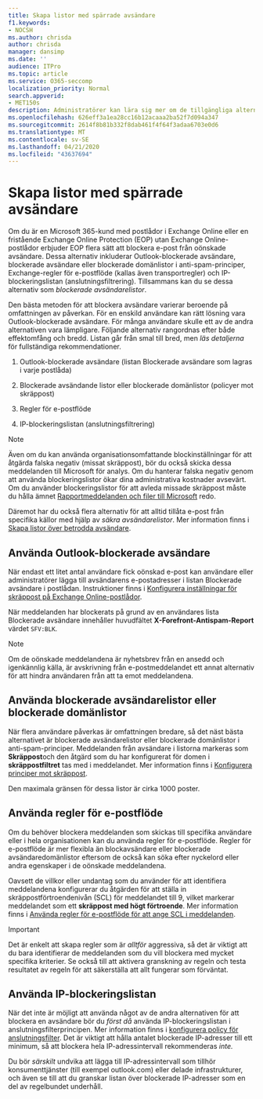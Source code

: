 ```yaml
---
title: Skapa listor med spärrade avsändare
f1.keywords:
- NOCSH
ms.author: chrisda
author: chrisda
manager: dansimp
ms.date: ''
audience: ITPro
ms.topic: article
ms.service: O365-seccomp
localization_priority: Normal
search.appverid:
- MET150s
description: Administratörer kan lära sig mer om de tillgängliga alternativen i Microsoft 365 och EOP för att blockera inkommande meddelanden.
ms.openlocfilehash: 626eff3a1ea28cc16b12acaaa2ba52f7d094a347
ms.sourcegitcommit: 2614f8b81b332f8dab461f4f64f3adaa6703e0d6
ms.translationtype: MT
ms.contentlocale: sv-SE
ms.lasthandoff: 04/21/2020
ms.locfileid: "43637694"
---
```

# <a name="create-blocked-sender-lists"></a>Skapa listor med spärrade avsändare

Om du är en Microsoft 365-kund med postlådor i Exchange Online eller en fristående Exchange Online Protection (EOP) utan Exchange Online-postlådor erbjuder EOP flera sätt att blockera e-post från oönskade avsändare. Dessa alternativ inkluderar Outlook-blockerade avsändare, blockerade avsändare eller blockerade domänlistor i anti-spam-principer, Exchange-regler för e-postflöde (kallas även transportregler) och IP-blockeringslistan (anslutningsfiltrering). Tillsammans kan du se dessa alternativ som _blockerade avsändarelistor_.

Den bästa metoden för att blockera avsändare varierar beroende på omfattningen av påverkan. För en enskild användare kan rätt lösning vara Outlook-blockerade avsändare. För många användare skulle ett av de andra alternativen vara lämpligare. Följande alternativ rangordnas efter både effektomfång och bredd. Listan går från smal till bred, men *läs detaljerna* för fullständiga rekommendationer.

1. Outlook-blockerade avsändare (listan Blockerade avsändare som lagras i varje postlåda)

2. Blockerade avsändande listor eller blockerade domänlistor (policyer mot skräppost)

3. Regler för e-postflöde

4. IP-blockeringslistan (anslutningsfiltrering)

> [!NOTE]
> Även om du kan använda organisationsomfattande blockinställningar för att åtgärda falska negativ (missat skräppost), bör du också skicka dessa meddelanden till Microsoft för analys. Om du hanterar falska negativ genom att använda blockeringslistor ökar dina administrativa kostnader avsevärt. Om du använder blockeringslistor för att avleda missade skräppost måste du hålla ämnet [Rapportmeddelanden och filer till Microsoft](report-junk-email-messages-to-microsoft.md) redo.

Däremot har du också flera alternativ för att alltid tillåta e-post från specifika källor med hjälp av _säkra avsändarelistor_. Mer information finns i [Skapa listor över betrodda avsändare](create-safe-sender-lists-in-office-365.md).

## <a name="use-outlook-blocked-senders"></a>Använda Outlook-blockerade avsändare

När endast ett litet antal användare fick oönskad e-post kan användare eller administratörer lägga till avsändarens e-postadresser i listan Blockerade avsändare i postlådan. Instruktioner finns i [Konfigurera inställningar för skräppost på Exchange Online-postlådor](configure-junk-email-settings-on-exo-mailboxes.md).

När meddelanden har blockerats på grund av en användares lista Blockerade avsändare innehåller huvudfältet **X-Forefront-Antispam-Report** värdet `SFV:BLK`.

> [!NOTE]
> Om de oönskade meddelandena är nyhetsbrev från en ansedd och igenkännlig källa, är avskrivning från e-postmeddelandet ett annat alternativ för att hindra användaren från att ta emot meddelandena.

## <a name="use-blocked-sender-lists-or-blocked-domain-lists"></a>Använda blockerade avsändarelistor eller blockerade domänlistor

När flera användare påverkas är omfattningen bredare, så det näst bästa alternativet är blockerade avsändarelistor eller blockerade domänlistor i anti-spam-principer. Meddelanden från avsändare i listorna markeras som **Skräppost**och den åtgärd som du har konfigurerat för domen i **skräppostfiltret** tas med i meddelandet. Mer information finns i [Konfigurera principer mot skräppost](configure-your-spam-filter-policies.md).

Den maximala gränsen för dessa listor är cirka 1000 poster.

## <a name="use-mail-flow-rules"></a>Använda regler för e-postflöde

Om du behöver blockera meddelanden som skickas till specifika användare eller i hela organisationen kan du använda regler för e-postflöde. Regler för e-postflöde är mer flexibla än blockavsändare eller blockerade avsändaredomänlistor eftersom de också kan söka efter nyckelord eller andra egenskaper i de oönskade meddelandena.

Oavsett de villkor eller undantag som du använder för att identifiera meddelandena konfigurerar du åtgärden för att ställa in skräppostförtroendenivån (SCL) för meddelandet till 9, vilket markerar meddelandet som ett **skräppost med högt förtroende**. Mer information finns i [Använda regler för e-postflöde för att ange SCL i meddelanden](use-mail-flow-rules-to-set-the-spam-confidence-level-scl-in-messages.md).

> [!IMPORTANT]
> Det är enkelt att skapa regler som är *alltför* aggressiva, så det är viktigt att du bara identifierar de meddelanden som du vill blockera med mycket specifika kriterier. Se också till att aktivera granskning av regeln och testa resultatet av regeln för att säkerställa att allt fungerar som förväntat.

## <a name="use-the-ip-block-list"></a>Använda IP-blockeringslistan

När det inte är möjligt att använda något av de andra alternativen för att blockera en avsändare bör du *först då* använda IP-blockeringslistan i anslutningsfilterprincipen. Mer information finns i [konfigurera policy för anslutningsfilter](configure-the-connection-filter-policy.md). Det är viktigt att hålla antalet blockerade IP-adresser till ett minimum, så att blockera hela IP-adressintervall rekommenderas *inte.*

Du bör *särskilt* undvika att lägga till IP-adressintervall som tillhör konsumenttjänster (till exempel outlook.com) eller delade infrastrukturer, och även se till att du granskar listan över blockerade IP-adresser som en del av regelbundet underhåll.
